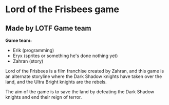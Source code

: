 Lord of the Frisbees game
=========================

Made by LOTF Game team
----------------------

**Game team:**
- Erik     (programming)
- Eryx     (sprites or something he's done nothing yet)
- Zahran   (story)

Lord of the Frisbees is a film franchise created by Zahran, and this game is an alternate storyline where the Dark Shadow knights have taken over the land, and the Ultra Bright knights are the rebels.

The aim of the game is to save the land by defeating the Dark Shadow knights and end their reign of terror.
